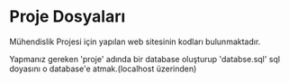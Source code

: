 # Proje Dosyaları
Mühendislik Projesi için yapılan web sitesinin kodları bulunmaktadır.

Yapmanız gereken 'proje' adında bir database oluşturup 'databse.sql' sql doyasını o database'e atmak.(localhost üzerinden)
